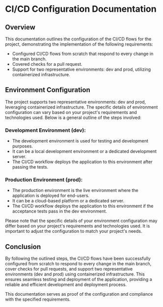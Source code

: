 # CI/CD Configuration Documentation

## Overview
This documentation outlines the configuration of the CI/CD flows for the project, demonstrating the implementation of the following requirements:

- Configured CI/CD flows from scratch that respond to every change in the main branch.
- Covered checks for a pull request.
- Support for two representative environments: dev and prod, utilizing containerized infrastructure.

## Environment Configuration
The project supports two representative environments: dev and prod, leveraging containerized infrastructure. The specific details of environment configuration can vary based on your project's requirements and technologies 
used. Below is a general outline of the steps involved:

### Development Environment (dev):
- The development environment is used for testing and development purposes.
- It can be a local development environment or a dedicated development server.
- The CI/CD workflow deploys the application to this environment after passing the tests.

### Production Environment (prod):
- The production environment is the live environment where the application is deployed for end-users.
- It can be a cloud-based platform or a dedicated server.
- The CI/CD workflow deploys the application to this environment if the acceptance tests pass in the dev environment.

Please note that the specific details of your environment configuration may differ based on your project's requirements and technologies used. It is important to adjust the configuration to match your project's needs.

## Conclusion
By following the outlined steps, the CI/CD flows have been successfully configured from scratch to respond to every change in the main branch, cover checks for pull requests, and support two representative environments 
(dev and prod) using containerized infrastructure. This ensures seamless testing and deployment of the application, providing a reliable and efficient development and deployment process.

This documentation serves as proof of the configuration and compliance with the specified requirements.

